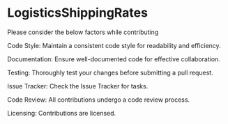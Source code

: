 # LogisticsShippingRates
Please consider the below factors while contributing

Code Style:
Maintain a consistent code style for readability and efficiency.

Documentation:
Ensure well-documented code for effective collaboration.

Testing:
Thoroughly test your changes before submitting a pull request.

Issue Tracker:
Check the Issue Tracker for tasks.

Code Review:
All contributions undergo a code review process.

Licensing:
Contributions are licensed.
